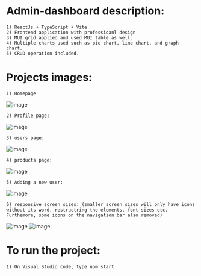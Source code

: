 #   Admin-dashboard description:
    1) ReactJs + TypeScript + Vite
    2) Frontend application with professioanl design
    3) MUI grid applied and used MUI table as well.
    4) Multiple charts used such as pie chart, line chart, and graph chart.
    5) CRUD operation included.

#   Projects images:
    1) Homepage
![image](https://github.com/kevinandris/Admin-dashboard/assets/102328858/78f28bc6-aac8-46cd-b978-96112710212a)

    2) Profile page:
![image](https://github.com/kevinandris/Admin-dashboard/assets/102328858/174e542a-4c0f-4f8a-aada-49d10c91cc31)

    3) users page:
![image](https://github.com/kevinandris/Admin-dashboard/assets/102328858/5124c9f9-3bd6-4825-9d19-9ad61ca34e04)

    4) products page:
![image](https://github.com/kevinandris/Admin-dashboard/assets/102328858/dcbf9de1-a474-48e3-ac84-14c6bb181ba1)

    5) Adding a new user:
![image](https://github.com/kevinandris/Admin-dashboard/assets/102328858/4de1e53b-0527-4009-8a51-7375c203602e)

    6) responsive screen sizes: (smaller screen sizes will only have icons without its word, restructring the elements, font sizes etc. Furthemore, some icons on the navigation bar also removed)
![image](https://github.com/kevinandris/Admin-dashboard/assets/102328858/5f981f63-5a63-4c01-952b-bdb2900c5f50) ![image](https://github.com/kevinandris/Admin-dashboard/assets/102328858/9eec66f1-5fff-4d6a-9d00-35e3805dce0e)

#   To run the project:
    1) On Visual Studio code, type npm start








